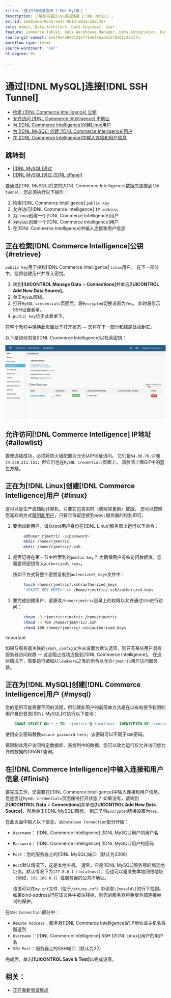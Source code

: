 ```yaml
---
title: '通过SSH通道连接 [!DNL MySQL] '
description: 了解如何通过SSH通道连接 [!DNL MySQL] 。
exl-id: 6b691a6a-9542-4e47-9b1d-d6d3c3dac357
role: Admin, Data Architect, Data Engineer, User
feature: Commerce Tables, Data Warehouse Manager, Data Integration, Data Import/Export, SQL Report Builder
source-git-commit: 6e2f9e4a9e91212771e6f6baa8c2f8101125217a
workflow-type: tm+mt
source-wordcount: '607'
ht-degree: 0%

---
```


# 通过[!DNL MySQL]连接[!DNL SSH Tunnel]

* [检索 [!DNL Commerce Intelligence] 公钥](#retrieve)
* [允许访问 [!DNL Commerce Intelligence] IP地址](#allowlist)
* [为 [!DNL Commerce Intelligence]创建Linux用户](#linux)
* [为 [!DNL MySQL] 创建 [!DNL Commerce Intelligence]用户](#mysql)
* [在 [!DNL Commerce Intelligence]中输入连接和用户信息](#finish)

## 跳转到

* [[!DNL MySQL]通过 ](../integrations/mysql-via-a-direct-connection.md)
* [[!DNL MySQL]通过 [!DNL cPanel]](../integrations/mysql-via-cpanel.md)

要通过[!DNL MySQL]将您的[!DNL Commerce Intelligence]数据库连接到`SSH tunnel`，您必须执行以下操作：

1. 检索[!DNL Commerce Intelligence] `public key`
1. 允许访问[!DNL Commerce Intelligence] `IP address`
1. 为`Linux`创建一个[!DNL Commerce Intelligence]用户
1. 为`MySQL`创建一个[!DNL Commerce Intelligence]用户
1. 在[!DNL Commerce Intelligence]中输入连接和用户信息


## 正在检索[!DNL Commerce Intelligence]公钥 {#retrieve}

`public key`用于授权[!DNL Commerce Intelligence] `Linux`用户。 在下一部分中，您将创建用户并导入密钥。

1. 转到&#x200B;**[!UICONTROL Manage Data** > **Connections]**&#x200B;并单击&#x200B;**[!UICONTROL Add New Data Source]**。
1. 单击`MySQL`图标。
1. 打开`MySQL credentials`页面后，将`Encrypted`切换设置为`Yes`。 此时将显示SSH设置表单。
1. `public key`位于此表单下。

在整个教程中保持此页面处于打开状态 — 您将在下一部分和结尾处找到它。

以下是如何浏览[!DNL Commerce Intelligence]以检索密钥：

![](../../../assets/MySQL_SSH.gif)<!--{: width="770"}-->

## 允许访问[!DNL Commerce Intelligence] IP地址 {#allowlist}

要使连接成功，必须将防火墙配置为允许从IP地址访问。 它们是`54.88.76.97`和`34.250.211.151`，但它们也在`MySQL credentials`页面上。 请参阅上面GIF中的蓝色方框。

## 正在为[!DNL Linux]创建[!DNL Commerce Intelligence]用户 {#linux}

这可以是生产或辅助计算机，只要它包含实时（或经常更新）数据。 您可以按照您喜欢的方式[限制此用户](../../../administrator/account-management/restrict-db-access.md)，只要它保留连接到`MySQL`服务器的权利即可。

1. 要添加新用户，请以root用户身份在[!DNL Linux]服务器上运行以下命令：

```bash
        adduser rjmetric -p<password>
        mkdir /home/rjmetric
        mkdir /home/rjmetric/.ssh
```

1. 是否记得在第一节中检索到的`public key`？ 为确保用户有权访问数据库，您需要将密钥导入`authorized\_keys`。

   按如下方式将整个密钥复制到`authorized\_keys`文件中：

```bash
        touch /home/rjmetric/.ssh/authorized_keys
        "<PASTE KEY HERE>" >> /home/rjmetric/.ssh/authorized_keys
```

1. 要完成创建用户，请更改`/home/rjmetric`目录上的权限以允许通过`SSH`进行访问：

```bash
        chown -R rjmetric:rjmetric /home/rjmetric
        chmod -R 700 /home/rjmetric/.ssh
        chmod 400 /home/rjmetric/.ssh/authorized_keys
```

>[!IMPORTANT]
>
>如果与服务器关联的`sshd\_config`文件未设置为默认选项，则只有某些用户具有服务器访问权限 — 这会阻止成功连接到[!DNL Commerce Intelligence]。 在这些情况下，需要运行诸如`AllowUsers`之类的命令以允许`rjmetric`用户访问服务器。

## 正在为[!DNL MySQL]创建[!DNL Commerce Intelligence]用户 {#mysql}

您的组织可能需要不同的流程，但创建此用户的最简单方法是在以有权授予权限的用户身份登录[!DNL MySQL]时执行以下查询：

```sql
    GRANT SELECT ON *.* TO 'rjmetric'@'localhost' IDENTIFIED BY '<secure password here>';
```

使用安全密码替换`secure password here`，该密码可以不同于`SSH`密码。

要限制此用户访问特定数据库、表或列中的数据，您可以改为运行仅允许访问您允许的数据的GRANT查询。

## 在[!DNL Commerce Intelligence]中输入连接和用户信息 {#finish}

要完成工作，您需要在[!DNL Commerce Intelligence]中输入连接和用户信息。 您是否让`MySQL credentials`页面保持打开状态？ 如果没有，请转到&#x200B;**[!UICONTROL Data** > **Connections]**&#x200B;并单击&#x200B;**[!UICONTROL Add New Data Source]**，然后单击[!DNL MySQL]图标。 别忘了将`Encrypted`切换设置为`Yes`。

在此页面中输入以下信息，从`Database Connection`部分开始：

* `Username`： [!DNL Commerce Intelligence] [!DNL MySQL]用户的用户名
* `Password`： [!DNL Commerce Intelligence] [!DNL MySQL]用户的密码
* `Port`：您的服务器上的[!DNL MySQL]端口（默认为3306）
* `Host`默认情况下，这是本地主机。 通常，它是[!DNL MySQL]服务器的绑定地址值，默认情况下为`127.0.0.1 (localhost)`，但也可以是某些本地网络地址（例如，`192.168.0.1`）或服务器的公共IP地址。

  该值可以在`my.cnf`文件（位于`/etc/my.cnf`）中读取`\[mysqld\]`的行下找到。 如果bind-address行在该文件中被注释掉，则您的服务器将免受外部连接尝试的保护。

在`SSH Connection`部分中：

* `Remote Address`：服务器[!DNL Commerce Intelligence]的IP地址或主机名将隧道到
* `Username`： [!DNL Commerce Intelligence] SSH ([!DNL Linux])用户的用户名
* `SSH Port`：服务器上的SSH端口（默认为22）

完成后，单击&#x200B;**[!UICONTROL Save & Test]**&#x200B;以完成设置。

## 相关：

* [正在重新验证集成](https://experienceleague.adobe.com/docs/commerce-knowledge-base/kb/how-to/mbi-reauthenticating-integrations.html?lang=zh-Hans)
